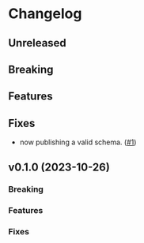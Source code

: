 # Changelog

## Unreleased

## Breaking

## Features

## Fixes

- now publishing a valid schema.
  ([#1](https://github.com/Contrast-Security-OSS/secobs-semantic-conventions/pull/1))

## v0.1.0 (2023-10-26)

### Breaking

### Features

### Fixes
